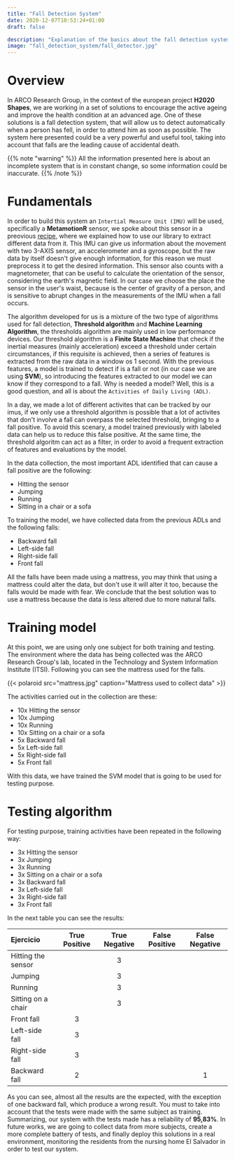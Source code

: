 ```yaml
---
title: "Fall Detection System"
date: 2020-12-07T10:53:24+01:00
draft: false

description: "Explanation of the basics about the fall detection system that is in development"
image: "fall_detection_system/fall_detector.jpg"
---
```


# Overview

In ARCO Research Group, in the context of the european project **H2020 Shapes**, we are working in a set of solutions to 
encourage the active ageing and improve the health condition at an advanced age. One of these solutions is a fall detection
system, that will allow us to detect automatically when a person has fell, in order to attend him as soon as possible. The
system here presented could be a very powerful and useful tool, taking into account that falls are the leading cause of 
accidental death.

{{% note "warning" %}}
All the information presented here is about an incomplete system that is in constant change, so some information could
be inaccurate.
{{% /note %}}

# Fundamentals

In order to build this system an `Intertial Measure Unit (IMU)` will be used, specifically a **MetamotionR** sensor, we spoke
about this sensor in a preovious [recipe](https://arcogroup.bitbucket.io/shapes/integrating_metamotionr_with_python/), 
where we explained how to use our library to extract different data from it. This IMU can give us information about
the movement with two 3-AXIS sensor, an accelerometer and a gyroscope, but the raw data by itself doesn't give enough information,
for this reason we must preprocess it to get the desired information. This sensor also counts with a magnetometer, that can be
useful to calculate the orientation of the sensor, considering the earth's magnetic field. In our case we choose the place the
sensor in the user's waist, because is the center of gravity of a person, and is sensitive to abrupt changes in the measurements 
of the IMU when a fall occurs. 

The algorithm developed for us is a mixture of the two type of algorithms used for fall detection, **Threshold algorithm** and
**Machine Learning Algorithm**, the thresholds algorithm are mainly used in low performance devices. Our threshold algorithm is 
a **Finite State Machine** that check if the inertial measures (mainly acceleration) exceed a threshold under certain circumstances, 
if this requisite is achieved, then a series of features is extracted from the raw data in a window os 1 second. With the previous 
features, a model is trained to detect if is a fall or not (in our case we are using **SVM**), so introducing the features extracted 
to our model we can know if they correspond to a fall. Why is needed a model? Well, this is a good question, and all is about the 
`Activities of Daily Living (ADL)`.

In a day, we made a lot of different activites that can be tracked by our imus, if we only use a threshold algorithm is possible
that a lot of activites that don't involve a fall can overpass the selected threshold, bringing to a fall positive. To avoid this 
scenary, a model trained previously with labeled data can help us to reduce this false positive. At the same time, the threshold
algoritm can act as a filter, in order to avoid a frequent extraction of features and evaluations by the model.

In the data collection, the most important ADL identified that can cause a fall positive are the following:

* Hitting the sensor
* Jumping
* Running
* Sitting in a chair or a sofa

To training the model, we have collected data from the previous ADLs and the following falls:

* Backward fall
* Left-side fall
* Right-side fall
* Front fall

All the falls have been made using a mattress, you may think that using a mattress could alter the data, but don't use it will 
alter it too, because the falls would be made with fear. We conclude that the best solution was to use a mattress because 
the data is less altered due to more natural falls.

# Training model

At this point, we are using only one subject for both training and testing. The environment where the data has being collected was
the ARCO Research Group's lab, located in the Technology and System Information Institute (ITSI). Following you can see the 
mattress used for the falls.

{{< polaroid src="mattress.jpg" caption="Mattress used to collect data" >}}

The activities carried out in the collection are these:

* 10x Hitting the sensor
* 10x Jumping
* 10x Running
* 10x Sitting on a chair or a sofa
* 5x Backward fall
* 5x Left-side fall
* 5x Right-side fall
* 5x Front fall

With this data, we have trained the SVM model that is going to be used for testing purpose.

# Testing algorithm

For testing purpose, training activities have been repeated in the following way:

* 3x Hitting the sensor
* 3x Jumping
* 3x Running
* 3x Sitting on a chair or a sofa
* 3x Backward fall
* 3x Left-side fall
* 3x Right-side fall
* 3x Front fall

In the next table you can see the results:

|       Ejercicio      | True Positive | True Negative | False Positive | False Negative |
|:-------------------- |:-------------:|:-------------:|:--------------:|:--------------:|
|  Hitting the sensor  |               |  3            |                |                |
|        Jumping       |               |  3            |                |                |
|        Running       |               |  3            |                |                |
|  Sitting on a chair  |               |  3            |                |                |
|     Front fall       |  3            |               |                |                |
|    Left-side fall    |  3            |               |                |                |
|    Right-side fall   |  3            |               |                |                |
|     Backward fall    |  2            |               |                |  1             |

As you can see, almost all the results are the expected, with the exception of one backward fall, which produce
a wrong result. You must to take into account that the tests were made with the same subject as training. Summarizing,
our system with the tests made has a reliability of **95,83%**. In future works, we are going to collect data from more
subjects, create a more complete battery of tests, and finally deploy this solutions in a real environment, monitoring
the residents from the nursing home El Salvador in order to test our system. 